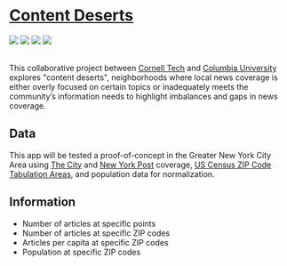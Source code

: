 # [Content Deserts](https://news-map-delta.vercel.app/)

<div>
  <img src="https://img.shields.io/badge/react-%2320232a.svg?style=for-the-badge&logo=react&logoColor=%2361DAFB"/>
  <img src="https://img.shields.io/badge/Python-FFD43B?style=for-the-badge&logo=python&logoColor=blue"/>
  <img src="https://img.shields.io/badge/Mapbox-000000?style=for-the-badge&logo=Mapbox&logoColor=white"/>
  <img src="https://img.shields.io/badge/HuggingFace-FDEE21?style=for-the-badge&logo=HuggingFace&logoColor=black"/>
 <br><br>
</div>

This collaborative project between [Cornell Tech](https://tech.cornell.edu/) and [Columbia University](https://www.columbia.edu/) explores "content deserts", neighborhoods where local news coverage is either overly focused on certain topics or inadequately meets the community’s information needs to highlight imbalances and gaps in news coverage.

## Data

This app will be tested a proof-of-concept in the Greater New York City Area using [The City](https://www.thecity.nyc/) and [New York Post](https://nypost.com/) coverage, [US Census ZIP Code Tabulation Areas](https://www.census.gov/programs-surveys/geography/guidance/geo-areas/zctas.html), and population data for normalization. 

## Information

- Number of articles at specific points
- Number of articles at specific ZIP codes
- Articles per capita at specific ZIP codes
- Population at specific ZIP codes
